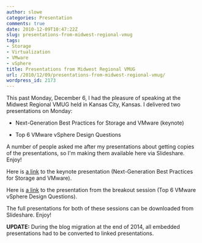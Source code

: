 ```yaml
---
author: slowe
categories: Presentation
comments: true
date: 2010-12-09T10:47:22Z
slug: presentations-from-midwest-regional-vmug
tags:
- Storage
- Virtualization
- VMware
- vSphere
title: Presentations from Midwest Regional VMUG
url: /2010/12/09/presentations-from-midwest-regional-vmug/
wordpress_id: 2173
---
```


This past Monday, December 6, I had the pleasure of speaking at the Midwest Regional VMUG held in Kansas City, Kansas. I delivered two presentations on Monday:

* Next-Generation Best Practices for Storage and VMware (keynote)

* Top 6 VMware vSphere Design Questions

A number of people asked me after my presentations about getting copies of the presentations, so I'm making them available here via Slideshare. Enjoy!

Here is [a link][1] to the keynote presentation (Next-Generation Best Practices for Storage and VMware).

Here is [a link][2] to the presentation from the breakout session (Top 6 VMware vSphere Design Questions).

The full presentations for both of these sessions can be downloaded from Slideshare. Enjoy!

**UPDATE:** During the blog migration at the end of 2014, all embedded presentations had to be converted to linked presentations.

[1]: http://www.slideshare.net/lowescott/20101206midwestregvmug
[2]: http://www.slideshare.net/lowescott/20101206kcvmugtop6preso
